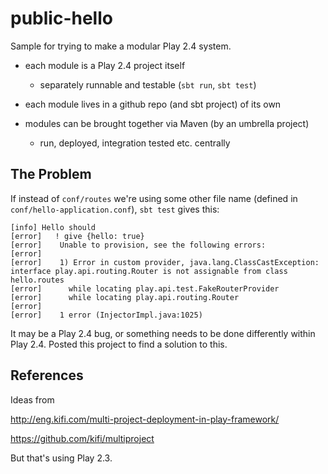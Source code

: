 # public-hello

Sample for trying to make a modular Play 2.4 system.

- each module is a Play 2.4 project itself
    - separately runnable and testable (`sbt run`, `sbt test`)

- each module lives in a github repo (and sbt project) of its own

- modules can be brought together via Maven (by an umbrella project) 
    - run, deployed, integration tested etc. centrally

## The Problem

If instead of `conf/routes` we're using some other file name (defined in `conf/hello-application.conf`), `sbt test` gives this:

```
[info] Hello should
[error]   ! give {hello: true}
[error]    Unable to provision, see the following errors:
[error]    
[error]    1) Error in custom provider, java.lang.ClassCastException: interface play.api.routing.Router is not assignable from class hello.routes
[error]      while locating play.api.test.FakeRouterProvider
[error]      while locating play.api.routing.Router
[error]    
[error]    1 error (InjectorImpl.java:1025)
```
It may be a Play 2.4 bug, or something needs to be done differently within Play 2.4. Posted this project to find a solution to this.


## References

Ideas from 

http://eng.kifi.com/multi-project-deployment-in-play-framework/

https://github.com/kifi/multiproject

But that's using Play 2.3.

